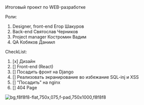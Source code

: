 Итоговый проект по WEB-разработке


Роли:
1. Designer, front-end Егор Шакуров
2. Back-end Святослав Черников
3. Project manager Костромин Вадим
4. QA Кобяков Даниил


CheckList:
  1. [x] Дизайн
  2. [] Front-end (React)
  3. [] Посадить фронт на Django
  4. [] Реализовать экранирование во избежание SQL-inj и XSS
  5. [] "Посадить" на nginx
  6. [] 404 Page

![bg,f8f8f8-flat,750x,075,f-pad,750x1000,f8f8f8](https://github.com/user-attachments/assets/adb7115c-bd78-46ec-87e7-160b2be94082)
